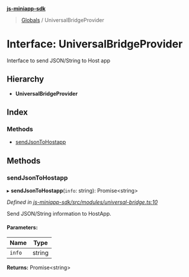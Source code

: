 **[js-miniapp-sdk](../README.md)**

> [Globals](../README.md) / UniversalBridgeProvider

# Interface: UniversalBridgeProvider

Interface to send JSON/String to Host app

## Hierarchy

* **UniversalBridgeProvider**

## Index

### Methods

* [sendJsonToHostapp](universalbridgeprovider.md#sendjsontohostapp)

## Methods

### sendJsonToHostapp

▸ **sendJsonToHostapp**(`info`: string): Promise\<string>

*Defined in [js-miniapp-sdk/src/modules/universal-bridge.ts:10](https://github.com/rakutentech/js-miniapp/blob/424c7de/js-miniapp-sdk/src/modules/universal-bridge.ts#L10)*

Send JSON/String information to HostApp.

#### Parameters:

Name | Type |
------ | ------ |
`info` | string |

**Returns:** Promise\<string>
